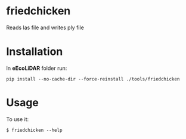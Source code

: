 # friedchicken

Reads las file and writes ply file


# Installation

In **eEcoLiDAR** folder run:
```
pip install --no-cache-dir --force-reinstall ./tools/friedchicken
```

# Usage

To use it:

    $ friedchicken --help
